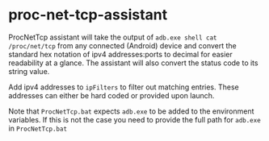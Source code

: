 # proc-net-tcp-assistant

ProcNetTcp assistant will take the output of `adb.exe shell cat /proc/net/tcp` from any connected (Android) device and convert the standard hex notation of ipv4 addresses:ports to decimal for easier readability at a glance. The assistant will also convert the status code to its string value.

Add ipv4 addresses to `ipFilters` to filter out matching entries. These addresses can either be hard coded or provided upon launch.

Note that `ProcNetTcp.bat` expects `adb.exe` to be added to the environment variables. If this is not the case you need to provide the full path for `adb.exe` in `ProcNetTcp.bat`
